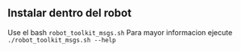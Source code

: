 ## Instalar dentro del robot
Use el bash `robot_toolkit_msgs.sh` Para mayor informacion ejecute `./robot_toolkit_msgs.sh --help` 